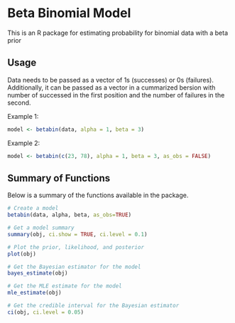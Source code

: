 # Beta Binomial Model
This is an R package for estimating probability for binomial data with a beta prior

## Usage
Data needs to be passed as a vector of 1s (successes) or 0s (failures).
Additionally, it can be passed as a vector in a cummarized bersion with 
number of successed in the first position and the number of failures in
the second.

Example 1:

```r
model <- betabin(data, alpha = 1, beta = 3)
```

Example 2:

```r
model <- betabin(c(23, 78), alpha = 1, beta = 3, as_obs = FALSE)
```

## Summary of Functions

Below is a summary of the functions available in the package.

```r
# Create a model
betabin(data, alpha, beta, as_obs=TRUE)

# Get a model summary
summary(obj, ci.show = TRUE, ci.level = 0.1)

# Plot the prior, likelihood, and posterior
plot(obj)

# Get the Bayesian estimator for the model
bayes_estimate(obj)

# Get the MLE estimate for the model
mle_estimate(obj)

# Get the credible interval for the Bayesian estimator
ci(obj, ci.level = 0.05)
```
